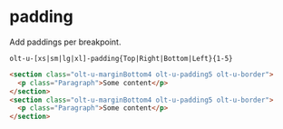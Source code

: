 # padding

Add paddings per breakpoint.

`olt-u-[xs|sm|lg|xl]-padding{Top|Right|Bottom|Left}{1-5}`

```html
<section class="olt-u-marginBottom4 olt-u-padding5 olt-u-border">
  <p class="Paragraph">Some content</p>
</section>
<section class="olt-u-marginBottom4 olt-u-padding5 olt-u-border">
  <p class="Paragraph">Some content</p>
</section>
```
